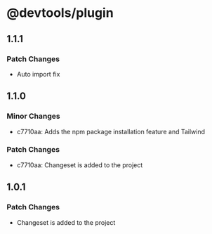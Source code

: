 # @devtools/plugin

## 1.1.1

### Patch Changes

- Auto import fix

## 1.1.0

### Minor Changes

- c7710aa: Adds the npm package installation feature and Tailwind

### Patch Changes

- c7710aa: Changeset is added to the project

## 1.0.1

### Patch Changes

- Changeset is added to the project
